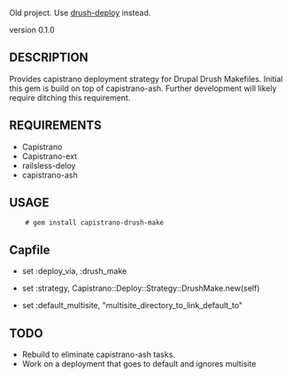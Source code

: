 Old project.  Use [drush-deploy](https://github.com/xforty/drush-deploy) instead.

version 0.1.0

## DESCRIPTION

Provides capistrano deployment strategy for Drupal Drush Makefiles.  Initial
this gem is build on top of capistrano-ash.  Further development will likely
require ditching this requirement.

## REQUIREMENTS

* Capistrano 
* Capistrano-ext
* railsless-deloy
* capistrano-ash

## USAGE

        # gem install capistrano-drush-make

## Capfile

* set :deploy_via, :drush_make
* set :strategy, Capistrano::Deploy::Strategy::DrushMake.new(self)

* set :default_multisite, "multisite_directory_to_link_default_to"


## TODO

* Rebuild to eliminate capistrano-ash tasks.
* Work on a deployment that goes to default and ignores multisite
